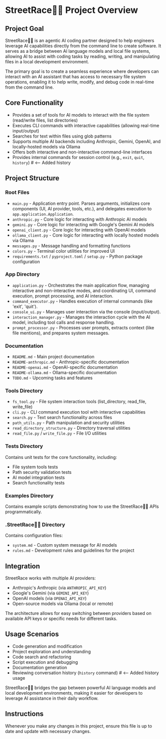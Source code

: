 # StreetRace🚗💨 Project Overview

## Project Goal
StreetRace🚗💨 is an agentic AI coding partner designed to help engineers leverage AI capabilities directly from the command line to create software. It serves as a bridge between AI language models and local file systems, allowing AI to assist with coding tasks by reading, writing, and manipulating files in a local development environment.

The primary goal is to create a seamless experience where developers can interact with an AI assistant that has access to necessary file system operations, enabling it to help write, modify, and debug code in real-time from the command line.

## Core Functionality
- Provides a set of tools for AI models to interact with the file system (read/write files, list directories)
- Executes CLI commands with interactive capabilities (allowing real-time input/output)
- Searches for text within files using glob patterns
- Supports multiple AI backends including Anthropic, Gemini, OpenAI, and locally-hosted models via Ollama
- Offers both interactive and non-interactive command-line interfaces
- Provides internal commands for session control (e.g., `exit`, `quit`, `history`) # <-- Added history

## Project Structure

### Root Files
- `main.py` - Application entry point. Parses arguments, initializes core components (UI, AI provider, tools, etc.), and delegates execution to `app.application.Application`.
- `anthropic.py` - Core logic for interacting with Anthropic AI models
- `gemini.py` - Core logic for interacting with Google's Gemini AI models
- `openai_client.py` - Core logic for interacting with OpenAI models
- `ollama_client.py` - Core logic for interacting with locally hosted models via Ollama
- `messages.py` - Message handling and formatting functions
- `colors.py` - Terminal color utilities for improved UI
- `requirements.txt` / `pyproject.toml` / `setup.py` - Python package configuration

### App Directory
- `application.py` - Orchestrates the main application flow, managing interactive and non-interactive modes, and coordinating UI, command execution, prompt processing, and AI interaction.
- `command_executor.py` - Handles execution of internal commands (like 'exit', 'quit').
- `console_ui.py` - Manages user interaction via the console (input/output).
- `interaction_manager.py` - Manages the interaction cycle with the AI model, including tool calls and response handling.
- `prompt_processor.py` - Processes user prompts, extracts context (like file mentions), and prepares system messages.

### Documentation
- `README.md` - Main project documentation
- `README-anthropic.md` - Anthropic-specific documentation
- `README-openai.md` - OpenAI-specific documentation
- `README-ollama.md` - Ollama-specific documentation
- `TODO.md` - Upcoming tasks and features

### Tools Directory
- `fs_tool.py` - File system interaction tools (list_directory, read_file, write_file)
- `cli.py` - CLI command execution tool with interactive capabilities
- `search.py` - Text search functionality across files
- `path_utils.py` - Path manipulation and security utilities
- `read_directory_structure.py` - Directory traversal utilities
- `read_file.py` / `write_file.py` - File I/O utilities

### Tests Directory
Contains unit tests for the core functionality, including:
- File system tools tests
- Path security validation tests
- AI model integration tests
- Search functionality tests

### Examples Directory
Contains example scripts demonstrating how to use the StreetRace🚗💨 APIs programmatically.

### .StreetRace🚗💨 Directory
Contains configuration files:
- `system.md` - Custom system message for AI models
- `rules.md` - Development rules and guidelines for the project

## Integration
StreetRace works with multiple AI providers:
- Anthropic's Anthropic (via `ANTHROPIC_API_KEY`)
- Google's Gemini (via `GEMINI_API_KEY`)
- OpenAI models (via `OPENAI_API_KEY`)
- Open-source models via Ollama (local or remote)

The architecture allows for easy switching between providers based on available API keys or specific needs for different tasks.

## Usage Scenarios
- Code generation and modification
- Project exploration and understanding
- Code search and refactoring
- Script execution and debugging
- Documentation generation
- Reviewing conversation history (`history` command) # <-- Added history usage

StreetRace🚗💨 bridges the gap between powerful AI language models and local development environments, making it easier for developers to leverage AI assistance in their daily workflow.

## Instructions

Whenever you make any changes in this project, ensure this file is up to date and update with necessary changes.
